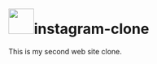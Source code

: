 # <img src="https://www.freepnglogos.com/uploads/instagram-logo-png-transparent-background-hd-3.png" width="50">instagram-clone
This is my second web site clone.
